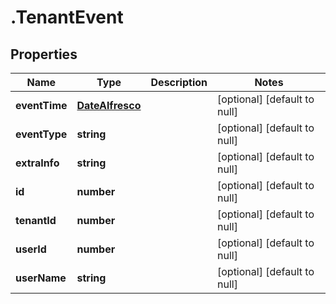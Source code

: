 # .TenantEvent

## Properties
Name | Type | Description | Notes
------------ | ------------- | ------------- | -------------
**eventTime** | [**DateAlfresco**](DateAlfresco.md) |  | [optional] [default to null]
**eventType** | **string** |  | [optional] [default to null]
**extraInfo** | **string** |  | [optional] [default to null]
**id** | **number** |  | [optional] [default to null]
**tenantId** | **number** |  | [optional] [default to null]
**userId** | **number** |  | [optional] [default to null]
**userName** | **string** |  | [optional] [default to null]


